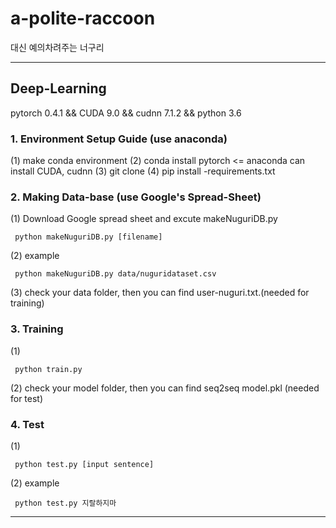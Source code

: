 # a-polite-raccoon
대신 예의차려주는 너구리
- - - 
## Deep-Learning
pytorch 0.4.1 && CUDA 9.0 && cudnn 7.1.2 && python 3.6

### 1. Environment Setup Guide (use anaconda)
(1) make conda environment
(2) conda install pytorch  <= anaconda can install CUDA, cudnn
(3) git clone
(4) pip install -requirements.txt

### 2. Making Data-base (use Google's Spread-Sheet)
(1) Download Google spread sheet and excute makeNuguriDB.py
<pre><code> python makeNuguriDB.py [filename] </code></pre>
(2) example 
<pre><code> python makeNuguriDB.py data/nuguridataset.csv </code></pre>
(3) check your data folder, then you can find user-nuguri.txt.(needed for training)

### 3. Training
(1) 
<pre><code> python train.py </code></pre>
(2) check your model folder, then you can find seq2seq model.pkl (needed for test)

### 4. Test
(1) 
<pre><code> python test.py [input sentence]</code></pre>
(2) example
<pre><code> python test.py 지랄하지마 </code></pre>

- - -
